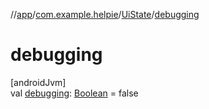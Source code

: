 //[app](../../../index.md)/[com.example.helpie](../index.md)/[UiState](index.md)/[debugging](debugging.md)

# debugging

[androidJvm]\
val [debugging](debugging.md): [Boolean](https://kotlinlang.org/api/latest/jvm/stdlib/kotlin/-boolean/index.html) = false
